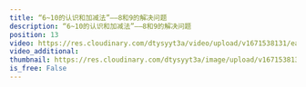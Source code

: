 ```yaml
---
title: “6~10的认识和加减法”——8和9的解决问题
description: “6~10的认识和加减法”——8和9的解决问题
position: 13
video: https://res.cloudinary.com/dtysyyt3a/video/upload/v1671538131/easymath/1年级上/05单元6~10的认识和加减法/vof8wqhvvq6y1pnaott8.mp4
video_additional: 
thumbnail: https://res.cloudinary.com/dtysyyt3a/image/upload/v1671538133/easymath/1年级上/05单元6~10的认识和加减法/hzovncm1acwzoxz4faku.png
is_free: False
---
```

